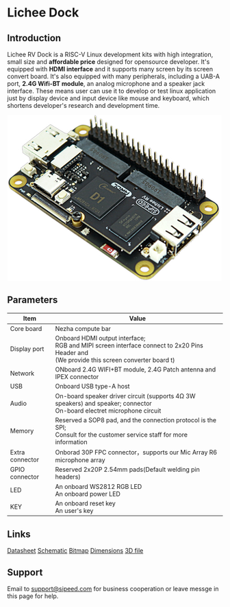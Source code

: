 # Lichee Dock

## Introduction

Lichee RV Dock is a RISC-V Linux development kits with high integration, small size and **affordable price** designed for opensource developer. It's equipped with **HDMI interface** and it supports many screen by its screen convert board. It's also equipped with many peripherals, including a UAB-A port, **2.4G Wifi-BT module**, an analog microphone and a speaker jack interface. These means user can use it to develop or test linux application just by display device and input device like mouse and keyboard, which shortens developer's research and development time. 

![Outlook](./../assets/RV/RV-Dock.jpg)

## Parameters

| Item | Value |
| --- | --- |
|Core board|Nezha compute bar |
| Display port | Onboard HDMI output interface; <br>RGB and MIPI screen interface connect to 2x20 Pins Header and <br> (We provide this screen converter board t)|
| Network | ONboard 2.4G WIFI+BT module, 2.4G Patch antenna and IPEX connector |
| USB | Onboard USB type-A host |
| Audio | On-board speaker driver circuit (supports 4Ω 3W speakers) and speaker; connector<br>On-board electret microphone circuit |
| Memory | Reserved a SOP8 pad, and the connection protocol is the SPI; <br> Consult for the customer service staff for more information |
| Extra connector | Onborad 30P FPC connector，supports our Mic Array R6 microphone array |
| GPIO connector | Reserved 2x20P 2.54mm pads(Default welding pin headers) |
| LED | An onboard WS2812 RGB LED<br> An onboard power LED |
| KEY | An onboard reset key<br>An user's key |


## Links

[Datasheet](https://dl.sipeed.com/shareURL/LICHEE/D1/Lichee_RV-Dock/1_Datasheet)
[Schematic](https://dl.sipeed.com/shareURL/LICHEE/D1/Lichee_RV-Dock/2_Schematic)
[Bitmap](https://dl.sipeed.com/shareURL/LICHEE/D1/Lichee_RV-Dock/3_Bitmap)
[Dimensions](https://dl.sipeed.com/shareURL/LICHEE/D1/Lichee_RV-Dock/4_Dimensions)
[3D file](https://dl.sipeed.com/shareURL/LICHEE/D1/Lichee_RV-Dock/5_3D)

## Support

Email to support@sipeed.com for business cooperation or leave messge in this page for help.